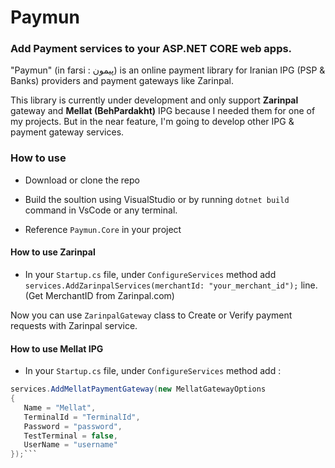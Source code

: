 # Paymun

### Add **Payment** services to your **ASP.NET CORE** web apps.

"Paymun" (in farsi : پیمون) is an online payment library for Iranian IPG (PSP & Banks)  providers and payment gateways like Zarinpal.

This library is currently under development and only support **Zarinpal** gateway and **Mellat (BehPardakht)** IPG  because I needed them for one of my projects. But in the near feature, I'm going to develop other IPG & payment gateway services.

### How to use

- Download or clone the repo

- Build the soultion using VisualStudio or by running `dotnet build` command in VsCode or any terminal.

- Reference `Paymun.Core` in your project

#### How to use Zarinpal

- In your `Startup.cs` file, under `ConfigureServices` method add `services.AddZarinpalServices(merchantId: "your_merchant_id");` line. (Get MerchantID from Zarinpal.com)

Now you can use `ZarinpalGateway` class to Create or Verify payment requests with Zarinpal service.

#### How to use Mellat IPG

- In your `Startup.cs` file, under `ConfigureServices` method add :

 ```cs  
 services.AddMellatPaymentGateway(new MellatGatewayOptions
{
    Name = "Mellat",
    TerminalId = "TerminalId",
    Password = "password",
    TestTerminal = false,
    UserName = "username"
});```
